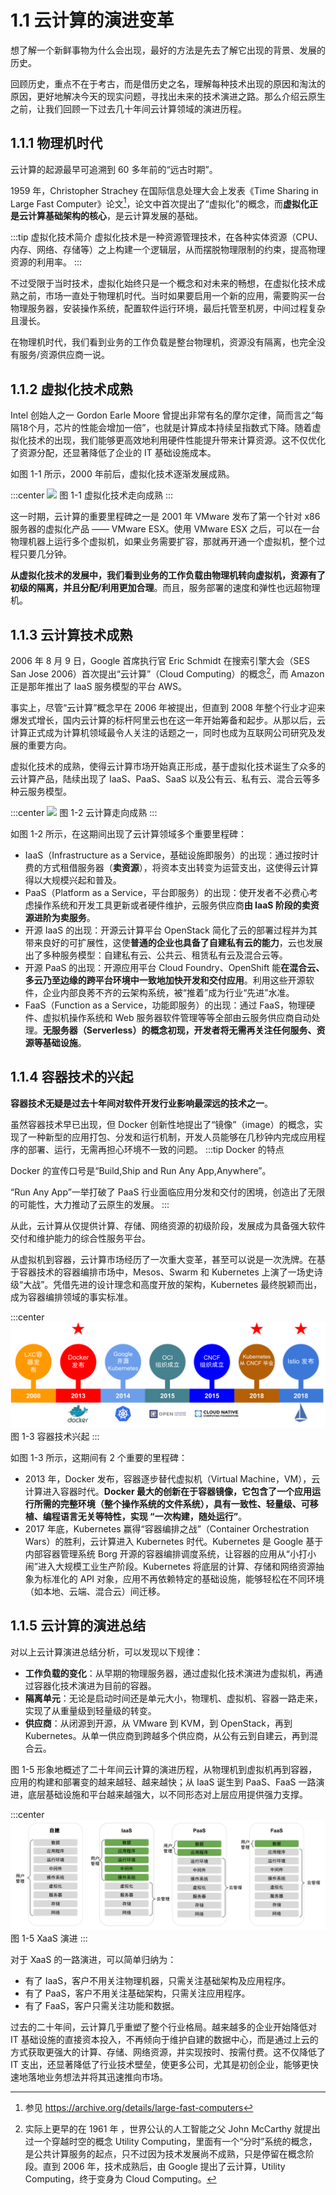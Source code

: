 # 1.1 云计算的演进变革

想了解一个新鲜事物为什么会出现，最好的方法是先去了解它出现的背景、发展的历史。

回顾历史，重点不在于考古，而是借历史之名，理解每种技术出现的原因和淘汰的原因，更好地解决今天的现实问题，寻找出未来的技术演进之路。那么介绍云原生之前，让我们回顾一下过去几十年间云计算领域的演进历程。

## 1.1.1 物理机时代

云计算的起源最早可追溯到 60 多年前的“远古时期”。

1959 年，Christopher Strachey 在国际信息处理大会上发表《Time Sharing in Large Fast Computer》论文[^1]，论文中首次提出了“虚拟化”的概念，而**虚拟化正是云计算基础架构的核心**，是云计算发展的基础。

:::tip 虚拟化技术简介
虚拟化技术是一种资源管理技术，在各种实体资源（CPU、内存、网络、存储等）之上构建一个逻辑层，从而摆脱物理限制的约束，提高物理资源的利用率。
:::

不过受限于当时技术，虚拟化始终只是一个概念和对未来的畅想，在虚拟化技术成熟之前，市场一直处于物理机时代。当时如果要启用一个新的应用，需要购买一台物理服务器，安装操作系统，配置软件运行环境，最后托管至机房，中间过程复杂且漫长。

在物理机时代，我们看到业务的工作负载是整台物理机，资源没有隔离，也完全没有服务/资源供应商一说。

## 1.1.2 虚拟化技术成熟

Intel 创始人之一 Gordon Earle Moore 曾提出非常有名的摩尔定律，简而言之“每隔18个月，芯片的性能会增加一倍”，也就是计算成本持续呈指数式下降。随着虚拟化技术的出现，我们能够更高效地利用硬件性能提升带来计算资源。这不仅优化了资源分配，还显著降低了企业的 IT 基础设施成本。

如图 1-1 所示，2000 年前后，虚拟化技术逐渐发展成熟。

:::center
  ![](../assets/cloud-history-1.svg)
  图 1-1 虚拟化技术走向成熟
:::

这一时期，云计算的重要里程碑之一是 2001 年 VMware 发布了第一个针对 x86 服务器的虚拟化产品 —— VMware ESX。使用 VMware ESX 之后，可以在一台物理机器上运行多个虚拟机，如果业务需要扩容，那就再开通一个虚拟机，整个过程只要几分钟。

**从虚拟化技术的发展中，我们看到业务的工作负载由物理机转向虚拟机，资源有了初级的隔离，并且分配/利用更加合理**。而且，服务部署的速度和弹性也远超物理机。

## 1.1.3 云计算技术成熟

2006 年 8 月 9 日，Google 首席执行官 Eric Schmidt 在搜索引擎大会（SES San Jose 2006）首次提出“云计算”（Cloud Computing）的概念[^2]，而 Amazon 正是那年推出了 IaaS 服务模型的平台 AWS。


事实上，尽管“云计算”概念早在 2006 年被提出，但直到 2008 年整个行业才迎来爆发式增长，国内云计算的标杆阿里云也在这一年开始筹备和起步。从那以后，云计算正式成为计算机领域最令人关注的话题之一，同时也成为互联网公司研究及发展的重要方向。

虚拟化技术的成熟，使得云计算市场开始真正形成，基于虚拟化技术诞生了众多的云计算产品，陆续出现了 IaaS、PaaS、SaaS 以及公有云、私有云、混合云等多种云服务模型。

:::center
  ![](../assets/cloud-history-2.svg)
  图 1-2 云计算走向成熟
:::

如图 1-2 所示，在这期间出现了云计算领域多个重要里程碑：

- IaaS（Infrastructure as a Service，基础设施即服务）的出现：通过按时计费的方式租借服务器（**卖资源**），将资本支出转变为运营支出，这使得云计算得以大规模兴起和普及。
- PaaS（Platform as a Service，平台即服务）的出现：使开发者不必费心考虑操作系统和开发工具更新或者硬件维护，云服务供应商**由 IaaS 阶段的卖资源进阶为卖服务**。
- 开源 IaaS 的出现：开源云计算平台 OpenStack 简化了云的部署过程并为其带来良好的可扩展性，这使**普通的企业也具备了自建私有云的能力**，云也发展出了多种服务模型：自建私有云、公共云、租赁私有云及混合云等。
- 开源 PaaS 的出现：开源应用平台 Cloud Foundry、OpenShift 能**在混合云、多云乃至边缘的跨平台环境中一致地加快开发和交付应用**。利用这些开源软件，企业内部良莠不齐的云架构系统，被“推着”成为行业“先进”水准。
- FaaS（Function as a Service，功能即服务）的出现：通过 FaaS，物理硬件、虚拟机操作系统和 Web 服务器软件管理等等全部由云服务供应商自动处理。**无服务器（Serverless）的概念初现，开发者将无需再关注任何服务、资源等基础设施**。


## 1.1.4 容器技术的兴起

**容器技术无疑是过去十年间对软件开发行业影响最深远的技术之一**。

虽然容器技术早已出现，但 Docker 创新性地提出了“镜像”（image）的概念，实现了一种新型的应用打包、分发和运行机制，开发人员能够在几秒钟内完成应用程序的部署、运行，无需再担心环境不一致的问题。
:::tip Docker 的特点

Docker 的宣传口号是“Build,Ship and Run Any App,Anywhere”。

“Run Any App”一举打破了 PaaS 行业面临应用分发和交付的困境，创造出了无限的可能性，大力推动了云原生的发展。
:::

从此，云计算从仅提供计算、存储、网络资源的初级阶段，发展成为具备强大软件交付和维护能力的综合性服务平台。

从虚拟机到容器，云计算市场经历了一次重大变革，甚至可以说是一次洗牌。在基于容器技术的容器编排市场中，Mesos、Swarm 和 Kubernetes 上演了一场史诗级“大战”。凭借先进的设计理念和高度开放的架构，Kubernetes 最终脱颖而出，成为容器编排领域的事实标准。

:::center
  ![](../assets/cloud-history-3.svg)
  图 1-3 容器技术兴起
:::

如图 1-3 所示，这期间有 2 个重要的里程碑：

- 2013 年，Docker 发布，容器逐步替代虚拟机（Virtual Machine，VM），云计算进入容器时代。**Docker 最大的创新在于容器镜像，它包含了一个应用运行所需的完整环境（整个操作系统的文件系统），具有一致性、轻量级、可移植、编程语言无关等特性，实现 “一次构建，随处运行”**。
- 2017 年底，Kubernetes 赢得“容器编排之战”（Container Orchestration Wars）的胜利，云计算进入 Kubernetes 时代。Kubernetes 是 Google 基于内部容器管理系统 Borg 开源的容器编排调度系统，让容器的应用从“小打小闹”进入大规模工业生产阶段。Kubernetes 将底层的计算、存储和网络资源抽象为标准化的 API 对象，应用不再依赖特定的基础设施，能够轻松在不同环境（如本地、云端、混合云）间迁移。


## 1.1.5 云计算的演进总结

对以上云计算演进总结分析，可以发现以下规律：

- **工作负载的变化**：从早期的物理服务器，通过虚拟化技术演进为虚拟机，再通过容器化技术演进为目前的容器。
- **隔离单元**：无论是启动时间还是单元大小，物理机、虚拟机、容器一路走来，实现了从重量级到轻量级的转变。
- **供应商**：从闭源到开源，从 VMware 到 KVM，到 OpenStack，再到 Kubernetes。从单一供应商到跨越多个供应商，从公有云到自建云，再到混合云。


图 1-5 形象地概述了二十年间云计算的演进历程，从物理机到虚拟机再到容器，应用的构建和部署变的越来越轻、越来越快；从 IaaS 诞生到 PaaS、FaaS 一路演进，底层基础设施和平台越来越强大，以不同形态对上层应用提供强力支撑。

:::center
  ![](../assets/xaas.svg)
  图 1-5 XaaS 演进
:::

对于 XaaS 的一路演进，可以简单归纳为：

- 有了 IaaS，客户不用关注物理机器，只需关注基础架构及应用程序。
- 有了 PaaS，客户不用关注基础架构，只需关注应用程序。
- 有了 FaaS，客户只需关注功能和数据。

过去的二十年间，云计算几乎重塑了整个行业格局。越来越多的企业开始降低对 IT 基础设施的直接资本投入，不再倾向于维护自建的数据中心，而是通过上云的方式获取更强大的计算、存储、网络资源，并实现按时、按需付费。这不仅降低了 IT 支出，还显著降低了行业技术壁垒，使更多公司，尤其是初创企业，能够更快速地落地业务想法并将其迅速推向市场。

[^1]: 参见 https://archive.org/details/large-fast-computers
[^2]: 实际上更早的在 1961 年 ，世界公认的人工智能之父 John McCarthy 就提出过一个穿越时空的概念 Utility Computing，里面有一个“分时”系统的概念，是公共计算服务的起点，只不过因为技术发展尚不成熟，只是停留在概念阶段。直到 2006 年，技术成熟后，由 Google 提出了云计算，Utility Computing，终于变身为 Cloud Computing。
